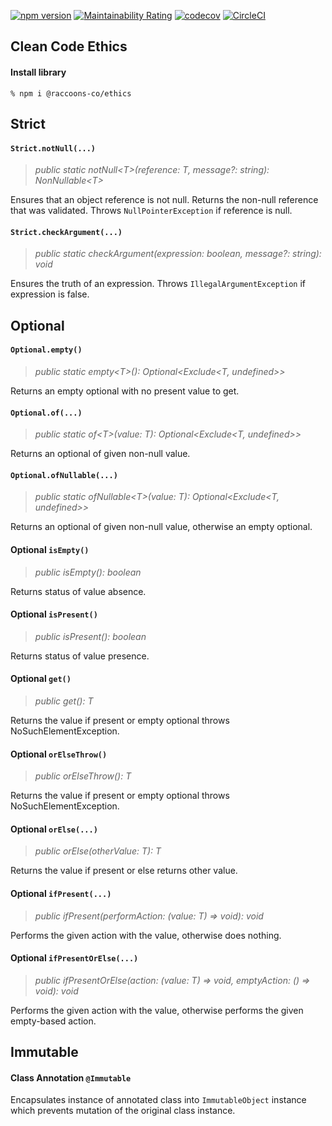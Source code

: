 [![npm version](https://badge.fury.io/js/@raccoons-co%2Fethics.svg)](https://badge.fury.io/js/@raccoons-co%2Fethics)
[![Maintainability Rating](https://sonarcloud.io/api/project_badges/measure?project=raccoons-co_ethics&metric=sqale_rating)](https://sonarcloud.io/summary/new_code?id=raccoons-co_ethics)
[![codecov](https://codecov.io/gh/raccoons-co/ethics/branch/master/graph/badge.svg?token=9X85JVC93D)](https://codecov.io/gh/raccoons-co/ethics)
[![CircleCI](https://dl.circleci.com/status-badge/img/gh/raccoons-co/ethics/tree/master.svg?style=svg)](https://dl.circleci.com/status-badge/redirect/gh/raccoons-co/ethics/tree/master)

Clean Code Ethics
---

#### Install library
```shell script
% npm i @raccoons-co/ethics
```

Strict
---

#### `Strict.notNull(...)`

>*public static notNull\<T>(reference: T, message?: string): NonNullable\<T>*

Ensures that an object reference is not null.
Returns the non-null reference that was validated.
Throws `NullPointerException` if reference is null.

#### `Strict.checkArgument(...)`

>*public static checkArgument(expression: boolean, message?: string): void*

Ensures the truth of an expression.
Throws `IllegalArgumentException` if expression is false.

Optional
---

#### `Optional.empty()`

>*public static empty\<T>(): Optional<Exclude<T, undefined>>*

Returns an empty optional with no present value to get.

#### `Optional.of(...)`

>*public static of\<T>(value: T): Optional<Exclude<T, undefined>>*

Returns an optional of given non-null value.

#### `Optional.ofNullable(...)`

>*public static ofNullable\<T>(value: T): Optional<Exclude<T, undefined>>*

Returns an optional of given non-null value, otherwise an empty optional.

#### Optional `isEmpty()`

>*public isEmpty(): boolean*

Returns status of value absence.

#### Optional `isPresent()`

>*public isPresent(): boolean*

Returns status of value presence.

#### Optional `get()`

>*public get(): T*

Returns the value if present or empty optional throws NoSuchElementException.

#### Optional `orElseThrow()`

>*public orElseThrow(): T*

Returns the value if present or empty optional throws NoSuchElementException.

#### Optional `orElse(...)`

>*public orElse(otherValue: T): T*

Returns the value if present or else returns other value.

#### Optional `ifPresent(...)`

>*public ifPresent(performAction: (value: T) => void): void*

Performs the given action with the value, otherwise does nothing.

#### Optional `ifPresentOrElse(...)`

>*public ifPresentOrElse(action: (value: T) => void, emptyAction: () => void): void*

Performs the given action with the value, otherwise performs the given empty-based action.

Immutable
---

#### Class Annotation  `@Immutable`

Encapsulates instance of annotated class into `ImmutableObject` instance which prevents mutation 
of the original class instance.
